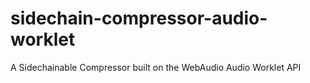 # sidechain-compressor-audio-worklet
A Sidechainable Compressor built on the WebAudio Audio Worklet API
